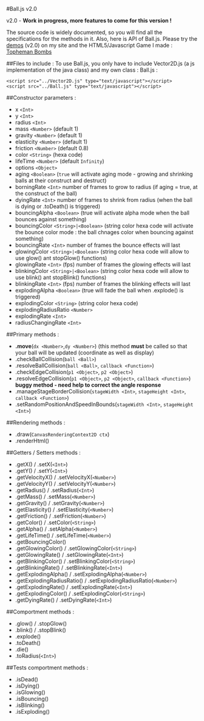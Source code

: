 #Ball.js v2.0

v2.0 - **Work in progress, more features to come for this version !**

The source code is widely documented, so you will find all the specifications for the methods in it. Also, here is API of Ball.js. Please try the [demos](http://labs.topheman.com/Ball-v2/) (v2.0) on my site and the HTML5/Javascript Game I made : [Topheman Bombs](http://bombs.topheman.com)

##Files to include :
To use Ball.js, you only have to include Vector2D.js (a js implementation of the java class) and my own class : Ball.js :

```Js
<script src="../Vector2D.js" type="text/javascript"></script>
<script src="../Ball.js" type="text/javascript"></script>
```

##Constructor parameters :
* x `<Int>`
* y `<Int>`
* radius `<Int>`
* mass `<Number>` (default 1)
* gravity `<Number>` (default 1)
* elasticity `<Number>` (default 1)
* friction `<Number>` (default 0.8)
* color `<String>` (hexa code)
* lifeTime `<Number>` (default `Infinity`)
* options `<Object>`
 * aging `<Boolean>` (`true` will activate aging mode - growing and shrinking balls at their construct and destruct)
 * borningRate `<Int>` number of frames to grow to radius (if aging = true, at the construct of the ball)
 * dyingRate `<Int>` number of frames to shrink from radius (when the  ball is dying or .toDeath() is triggered)
 * bouncingAlpha `<Boolean>` (true will activate alpha mode when the ball bounces against something)
 * bouncingColor `<String>|<Boolean>` (string color hexa code will activate the bounce color mode : the ball chnages color when bouncing against something)
 * bouncingRate `<Int>` number of frames the bounce effects will last
 * glowingColor `<String>|<Boolean>` (string color hexa code will allow to use glow() ant stopGlow() functions)
 * glowingRate `<Int>` (fps) number of frames the glowing effects will last
 * blinkingColor `<String>|<Boolean>` (string color hexa code will allow to use blink() ant stopBlink() functions)
 * blinkingRate `<Int>` (fps) number of frames the blinking effects will last
 * explodingAlpha `<Boolean>` (true will fade the ball when .explode() is triggered)
 * explodingColor `<String>` (string color hexa code)
 * explodingRadiusRatio `<Number>`
 * explodingRate `<Int>`
 * radiusChangingRate `<Int>`

##Primary methods :
* __.move__(`dx <Number>`,`dy <Number>`) (this method __must__ be called so that your ball will be updated (coordinate as well as display)
* .checkBallCollision(`ball <Ball>`)
* .resolveBallCollision(`ball <Ball>`, `callback <Function>`)
* .checkEdgeCollision(`p1 <Object>`, `p2 <Object>`)
* .resolveEdgeCollision(`p1 <Object>`, `p2 <Object>`, `callback <Function>`) __buggy method - need help to correct the angle response__
* .manageStageBorderCollision(`stageWidth <Int>`, `stageHeight <Int>`, `callback <Function>`)
* .setRandomPositionAndSpeedInBounds(`stageWidth <Int>`, `stageHeight <Int>`)

##Rendering methods :
* .draw(`CanvasRenderingContext2D ctx`)
* .renderHtml()

##Getters / Setters methods :
* .getX() / .setX(`<Int>`)
* .getY() / .setY(`<Int>`)
* .getVelocityX() / .setVelocityX(`<Number>`)
* .getVelocityY() / .setVelocityY(`<Number>`)
* .getRadius() / .setRadius(`<Int>`)
* .getMass() / .setMass(`<Number>`)
* .getGravity() / .setGravity(`<Number>`)
* .getElasticity() / .setElasticity(`<Number>`)
* .getFriction() / .setFriction(`<Number>`)
* .getColor() / .setColor(`<String>`)
* .getAlpha() / .setAlpha(`<Number>`)
* .getLifeTime() / .setLifeTime(`<Number>`)
* .getBouncingColor()
* .getGlowingColor() / .setGlowingColor(`<String>`)
* .getGlowingRate() / .setGlowingRate(`<Int>`)
* .getBlinkingColor() / .setBlinkingColor(`<String>`)
* .getBlinkingRate() / .setBlinkingRate(`<Int>`)
* .getExplodingAlpha() / .setExplodingAlpha(`<Number>`)
* .getExplodingRadiusRatio() / .setExplodingRadiusRatio(`<Number>`)
* .getExplodingRate() / .setExplodingRate(`<Int>`)
* .getExplodingColor() / .setExplodingColor(`<String>`)
* .getDyingRate() / .setDyingRate(`<Int>`)

##Comportment methods :
* .glow() / .stopGlow()
* .blink() / .stopBlink()
* .explode()
* .toDeath()
* .die()
* .toRadius(`<Int>`)

##Tests comportment methods :
* .isDead()
* .isDying()
* .isGlowing()
* .isBouncing()
* .isBlinking()
* .isExploding()



 
